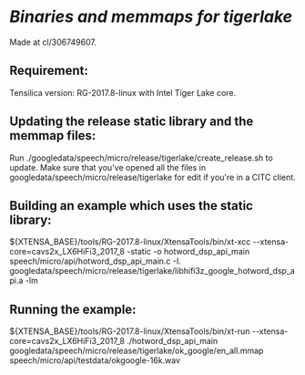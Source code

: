 # _Binaries and memmaps for tigerlake_

Made at cl/306749607.

## Requirement:

Tensilica version: RG-2017.8-linux with Intel Tiger Lake core.

## Updating the release static library and the memmap files:

Run ./googledata/speech/micro/release/tigerlake/create_release.sh to update.
Make sure that you've opened all the files in
googledata/speech/micro/release/tigerlake for edit if you're in a CITC client.

## Building an example which uses the static library:

${XTENSA_BASE}/tools/RG-2017.8-linux/XtensaTools/bin/xt-xcc
--xtensa-core=cavs2x_LX6HiFi3_2017_8 -static -o hotword_dsp_api_main
speech/micro/api/hotword_dsp_api_main.c -I.
googledata/speech/micro/release/tigerlake/libhifi3z_google_hotword_dsp_api.a -lm

## Running the example:

${XTENSA_BASE}/tools/RG-2017.8-linux/XtensaTools/bin/xt-run
--xtensa-core=cavs2x_LX6HiFi3_2017_8 ./hotword_dsp_api_main
googledata/speech/micro/release/tigerlake/ok_google/en_all.mmap
speech/micro/api/testdata/okgoogle-16k.wav
